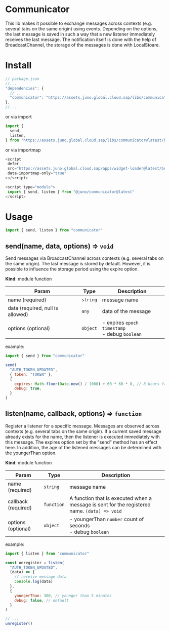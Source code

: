 # Communicator

This lib makes it possible to exchange messages across contexts (e.g. several tabs on the same origin) using events. Depending on the options, the last message is saved in such a way that a new listener immediately receives the last message. The notification itself is done with the help of BroadcastChannel, the storage of the messages is done with LocalStoare.

# Install

```js
// package.json
//...
"dependencies": {
  // ...
  "communicator": "https://assets.juno.global.cloud.sap/libs/communicator@latest/package.tgz"
},
//...
```

or via import

```js
import {
  send,
  listen,
} from "https://assets.juno.global.cloud.sap/libs/communicator@latest/build/.index.js"
```

or via importmap

```js
<script
 defer
 src="https://assets.juno.global.cloud.sap/apps/widget-loader@latest/build/app.js"
 data-importmap-only="true"
></script>

<script type="module">
 import { send, listen } from "@juno/communicator@latest"
</script>

```

# Usage

```js
import { send, listen } from "communicator"
```

## send(name, data, options) ⇒ <code>void</code>

Send messages via BroadcastChannel across contexts (e.g. several tabs on the same origin). The last message is stored by default. However, it is possible to influence the storage period using the expire option.

**Kind**: module function

| Param                            | Type                | Description                                                             |
| -------------------------------- | ------------------- | ----------------------------------------------------------------------- |
| name (required)                  | <code>string</code> | message name                                                            |
| data (required, null is allowed) | <code>any</code>    | data of the message                                                     |
| options (optional)               | <code>object</code> | - expires <code>epoch timestamp</code><br/>- debug <code>boolean</code> |

example:

```js
import { send } from "communicator"

send(
  "AUTH_TOKEN_UPDATED",
  { token: "TOKEN" },
  {
    expires: Math.floor(Date.now() / 1000) + 60 * 60 * 8, // 8 hours from now
    debug: true,
  }
)
```

## listen(name, callback, options) ⇒ <code>function</code>

Register a listener for a specific message. Messages are observed across contexts (e.g. several tabs on the same origin). If a current saved message already exists for the name, then the listener is executed immediately with this message. The expires option set by the "send" method has an effect here. In addition, the age of the listened messages can be determined with the youngerThan option.

**Kind**: module function

| Param               | Type                  | Description                                                                                             |
| ------------------- | --------------------- | ------------------------------------------------------------------------------------------------------- |
| name (required)     | <code>string</code>   | message name                                                                                            |
| callback (required) | <code>function</code> | A function that is executed when a message is sent for the registered name. <code>(data) => void</code> |
| options (optional)  | <code>object</code>   | - youngerThan <code>number</code> count of seconds<br/>- debug <code>boolean</code>                     |

example:

```js
import { listen } from "communicator"

const unregister = listen(
  "AUTH_TOKEN_UPDATED",
  (data) => {
    // receive message data
    console.log(data)
  },
  {
    youngerThan: 300, // younger than 5 minutes
    debug: false, // default
  }
)

// ...
unregister()
```

